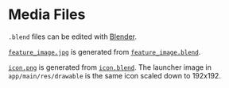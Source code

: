 # Media Files
`.blend` files can be edited with [Blender](https://www.blender.org/download/).

[`feature_image.jpg`](feature_image.jpg) is generated from [`feature_image.blend`](feature_image.blend).

[`icon.png`](icon.png) is generated from [`icon.blend`](icon.blend). The
launcher image in `app/main/res/drawable` is the same icon scaled down
to 192x192.
